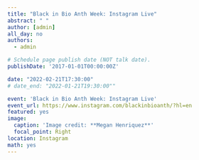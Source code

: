 ```yaml
---
title: "Black in Bio Anth Week: Instagram Live"
abstract: " "
author: [admin]
all_day: no
authors:
  - admin

# Schedule page publish date (NOT talk date).
publishDate: '2017-01-01T00:00:00Z'

date: "2022-02-21T17:30:00"
# date_end: "2022-01-21T19:30:00""

event: 'Black in Bio Anth Week: Instagram Live'
event_url: https://www.instagram.com/blackinbioanth/?hl=en
featured: yes
image:
  caption: 'Image credit: **Megan Henriquez**'
  focal_point: Right
location: Instagram
math: yes
---
```

